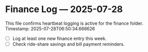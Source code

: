# Finance Log — 2025-07-28

This file confirms heartbeat logging is active for the finance folder.
Timestamp: 2025-07-28T06:50:34.666626

- [ ] Log at least one new finance entry this week.
- [ ] Check ride-share savings and bill payment reminders.
